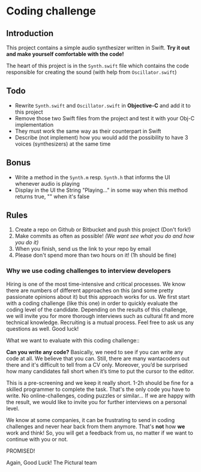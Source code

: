 # Coding challenge

## Introduction

This project contains a simple audio synthesizer written in Swift.
**Try it out and make yourself comfortable with the code!**

The heart of this project is in the `Synth.swift` file which contains the code
responsible for creating the sound (with help from `Oscillator.swift`)


## Todo

- Rewrite `Synth.swift` and `Oscillator.swift` in **Objective-C** and add it to this project
- Remove those two Swift files from the project and test it with your Obj-C implementation 
- They must work the same way as their counterpart in Swift
- Describe (not implement) how you would add the possibility to have 3 voices (synthesizers) at the same time

## Bonus

- Write a method in the `Synth.m` resp. `Synth.h` that informs the UI whenever audio is playing
- Display in the UI the String "Playing..." in some way when this method returns true, "" when it's false


## Rules

1. Create a repo on Github or Bitbucket and push this project (Don't fork!)
2. Make commits as often as possible! *(We want see what you do and how you do it)*
3. When you finish, send us the link to your repo by email
4. Please don't spend more than two hours on it! (1h should be fine)


### Why we use coding challenges to interview developers

Hiring is one of the most time-intensive and critical processes.
We know there are numbers of different approaches on this (and some pretty passionate opinions about it) but this approach works for us.
We first start with a coding challenge (like this one) in order to quickly evaluate the coding level of the candidate. Depending on the results of this challenge, we will invite you for more thorough interviews such as cultural fit and more technical knowledge. Recruiting is a mutual process. Feel free to ask us any questions as well.
Good luck!

What we want to evaluate with this coding challenge::

**Can you write any code?**
Basically, we need to see if you can write any code at all. We believe that you can. Still, there are many wantacoders out there and it's difficult to tell from a CV only.
Moreover, you’d be surprised how many candidates fall short when it’s time to put the cursor to the editor.

This is a pre-screening and we keep it really short. 1-2h should be fine for a skilled programmer to complete the task.
That's the only code you have to write. No online-challenges, coding puzzles or similar...
If we are happy with the result, we would like to invite you for further interviews on a personal level.

We know at some companies, it can be frustrating to send in coding challenges and never hear back from them anymore.
That's **not** how **we** work and think! So, you will get a feedback from us, no matter if we want to continue with you or not.

PROMISED!

Again, Good Luck!
The Pictural team
